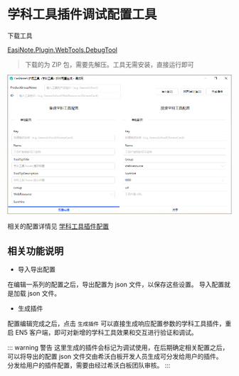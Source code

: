 # 学科工具插件调试配置工具

下载工具

[EasiNote.Plugin.WebTools.DebugTool](https://github.com/EasiNote/EasiNote.ClientWebApi.Documentation/files/7250121/EasiNote.Plugin.WebTools.DebugTool.exe.zip)

> 下载的为 ZIP 包，需要先解压。工具无需安装，直接运行即可

![tool](./img/2021-09-29-16-08-38.png)

相关的配置详情见 [学科工具插件配置](./02Configurations.md)

## 相关功能说明

* 导入导出配置

在编辑一系列的配置之后，导出配置为 json 文件，以保存这些设置。
导入配置就是加载 json 文件。

* 生成插件

配置编辑完成之后，点击 `生成插件` 可以直接生成响应配置参数的学科工具插件，重启 EN5 客户端，即可对新增的学科工具效果和交互进行验证和调试。

::: warning 警告
这里生成的插件会标记为调试使用，在后期确定相关配置之后，可以将导出的配置 json 文件交由希沃白板开发人员生成可分发给用户的插件。  
分发给用户的插件配置，需要由经过希沃白板团队审核。
:::
